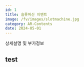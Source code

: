 ```yaml
---
id: 1
title: 슬롯머신 이벤트
image: /fv/images/slotmachine.jpg
category: AR-Contents
date: 2024-05-01
---
```


상세설명 및 부가정보
## test
